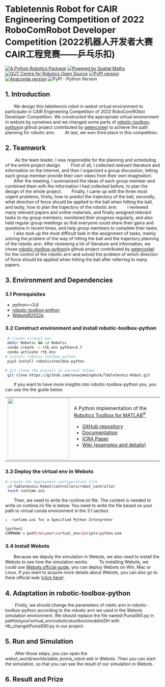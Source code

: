 # Tabletennis Robot for CAIR Engineering Competition of  2022 RoboComRobot Developer Competition (2022机器人开发者大赛CAIR工程竞赛——乒乓乐扣) 
[![A Python Robotics Package](https://raw.githubusercontent.com/petercorke/robotics-toolbox-python/master/.github/svg/py_collection.min.svg)](https://github.com/petercorke/robotics-toolbox-python)        [![Powered by Spatial Maths](https://raw.githubusercontent.com/petercorke/spatialmath-python/master/.github/svg/sm_powered.min.svg)](https://github.com/petercorke/spatialmath-python)   [![QUT Centre for Robotics Open Source](https://github.com/qcr/qcr.github.io/raw/master/misc/badge.svg)](https://qcr.github.io)   [![PyPI version](https://badge.fury.io/py/roboticstoolbox-python.svg)](https://badge.fury.io/py/roboticstoolbox-python)  [![Anaconda version](https://anaconda.org/conda-forge/roboticstoolbox-python/badges/version.svg)](https://anaconda.org/conda-forge/-python)  ![PyPI - Python Version](https://img.shields.io/pypi/pyversions/roboticstoolbox-python.svg)


## 1. Introduction

&emsp;&emsp;We design this tabletennis robot in webot virtual environment to participate in CAIR Engineering Competition of 2022 RoboComRObot Developer Competition. We constructed the appropriate virtual environment in webots by ourselves and we changed some parts of [robotic-toolbox-python](https://github.com/petercorke/robotics-toolbox-python)(a github project contributed by [petercorke](https://github.com/petercorke)) to achieve the path planning for robotic arm. 
&emsp;&emsp;At last, we won third place in this competition.

  

## 2. Teamwork
&emsp;&emsp; As the team leader, I was responsible for the planning and scheduling of the entire project design. 
&emsp;&emsp;First of all, I collected relevant literature and information on the Internet, and then I organized a group discussion, letting each group member provide their own views from their own imagination. 
&emsp;&emsp;After the meeting, I summarized the ideas of each group member and combined them with the information I had collected before, to plan the design of the whole project. 
&emsp;&emsp;Finally, I came up with the three most urgent problems, firstly, how to predict the trajectory of the ball, secondly, what direction of force should be applied to the ball when hitting the ball, and lastly, how to plan the trajectory of the robotic arm. 
&emsp;&emsp;I reviewed many relevant papers and online materials, and finally assigned relevant tasks to my group members, monitored their progress regularly, and also held regular group meetings so that everyone could share their gains and questions in recent times, and help group members to complete their tasks. 
&emsp;&emsp;I also took up the most difficult task in the assignment of tasks, mainly solving the problem of the way of hitting the ball and the trajectory planning of the robotic arm. After reviewing a lot of literature and information, we chose [robotic-toolbox-python](https://github.com/petercorke/robotics-toolbox-python)(a github project contributed by [petercorke](https://github.com/petercorke)) for the control of the robotic arm and solved the problem of which direction of force should be applied when hitting the ball after referring to many papers.  
  
## 3. Environment and Dependencies

 ### 3.1 Prerequisites
 * python>=3.6
 * [robotic-toolbox-python](https://github.com/petercorke/robotics-toolbox-python)
* [WebotsR2022a](https://github.com/cyberbotics/webots/releases/download/R2022a/webots-R2022a_setup.exe )

### 3.2 Construct environment and install robotic-toolbox-python

```bash
 # create virtual env
 mkdir Robotic && cd Robotic
 conda create -n rtb_env python=3.7
 conda activate rtb_env
# install robotic-toolbox-python
 pip3 install roboticstoolbox-python
	 
# git clone the project to current folder
 git clone https://github.com/unswimmingduck/Tabletennis-Robot.git
```
&emsp;&emsp;if you want to have more insights into robotic-toolbox-python you, you can use the the guide below.
<table style="border:0px">
<tr style="border:0px">
<td style="border:0px">
<img src="https://github.com/petercorke/robotics-toolbox-python/raw/master/docs/figs/RobToolBox_RoundLogoB.png" width="200"></td>
<td style="border:0px">
A Python implementation of the <a href="https://github.com/petercorke/robotics-toolbox-matlab">Robotics Toolbox for MATLAB<sup>&reg;</sup></a>
<ul>
<li><a href="https://github.com/petercorke/robotics-toolbox-python">GitHub repository </a></li>
<li><a href="https://petercorke.github.io/robotics-toolbox-python">Documentation</a></li>
<li><a href="#6">ICRA Paper</a></li>
<li><a href="https://github.com/petercorke/robotics-toolbox-python/wiki">Wiki (examples and details)</a></li>
</ul>
</td>
</tr>
</table>

### 3.3 Deploy the virtual env in Webots
```bash
# create the deployment configuration file
 cd Tabletennis-Robot/controllers/robot_controller
 touch runtime.ini
```
&emsp;&emsp;Then, we need to write the runtime.ini file. The content is needed to write on runtime.ini file is below. You need to write the file based on your path to virtual conda environment in the 3.1 section.
  ```bash
 ;  runtime.ini for a Specified Python Interpreter

[python]
COMMAND = path\to\your\virtual_env\Scripts\python.exe
```
### 3.4 Install Webots
&emsp;&emsp;Because we depoly the simulation in Webots, we also need to install the Webots to see how the simulation works.
&emsp;&emsp; To installing Webots, we could use [Webots official guide](https://www.cyberbotics.com/#download), you can deploy Webots on Win, Mac or Linux. If you want to acquire more details about Webots, you can also go to theie official web ([click here](https://www.cyberbotics.com/#webots)).
## 4. Adaptation in robotic-toolbox-python
&emsp;&emsp; Firstly, we should change the parameters of robtic arm in robotic-toolbox-python according to the robotic arm we used in the Webots simulation environment. We should replace the file named Puma560.py in path\to\your\virtual_env\roboticstoolbox\models\DH with rtb_change\Puma560.py in our project. 

## 5. Run and Simulation
&emsp;&emsp; After those steps, you can open the webot_world/worlds/table_tennis_robot.wbt in Webots. Then you can start the simulation, so that you can see the result of our simulation in Webots.

## 6. Result and Prize  
